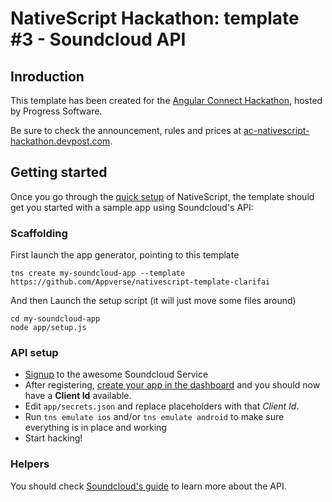 # NativeScript Hackathon: template #3 - Soundcloud API

## Inroduction
This template has been created for the [Angular Connect Hackathon](http://angularconnect.com/2016/extras/), hosted by Progress Software.

Be sure to check the announcement, rules and prices at [ac-nativescript-hackathon.devpost.com](http://ac-nativescript-hackathon.devpost.com/).

## Getting started

Once you go through the [quick setup](http://docs.nativescript.org/angular/start/quick-setup.html) of NativeScript, the template should get you started with a sample app using Soundcloud's API:

### Scaffolding

First launch the app generator, pointing to this template
```
tns create my-soundcloud-app --template https://github.com/Appverse/nativescript-template-clarifai
```
And then Launch the setup script (it will just move some files around)
```
cd my-soundcloud-app
node app/setup.js
```
### API setup
- [Signup](https://soundcloud.com/signin) to the awesome Soundcloud Service
- After registering, [create your app in the dashboard](http://soundcloud.com/you/apps) and you should now have a __Client Id__ available.
- Edit `app/secrets.json` and replace placeholders with that _Client Id_.
- Run ```tns emulate ios``` and/or ```tns emulate android``` to make sure everything is in place and working
- Start hacking!

### Helpers
You should check [Soundcloud's guide](https://developers.soundcloud.com/docs/api/reference) to learn more about the API.
